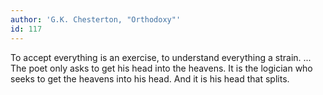 ```yaml
---
author: 'G.K. Chesterton, "Orthodoxy"'
id: 117
---
```


To accept everything is an exercise, to understand everything a strain. ... The poet only asks to get his head into the heavens. It is the logician who seeks to get the heavens into his head. And it is his head that splits.